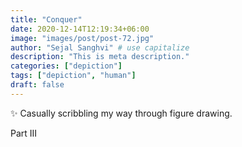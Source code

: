 ```yaml
---
title: "Conquer"
date: 2020-12-14T12:19:34+06:00
image: "images/post/post-72.jpg"
author: "Sejal Sanghvi" # use capitalize
description: "This is meta description."
categories: ["depiction"]
tags: ["depiction", "human"] 
draft: false
---
```

✨ Casually scribbling my way through figure drawing.

Part III